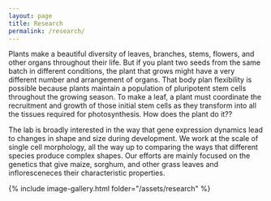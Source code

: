 ```yaml
---
layout: page
title: Research
permalink: /research/
---
```


Plants make a beautiful diversity of leaves, branches, stems, flowers, and other organs throughout their life. But if you plant two seeds from the same batch in different conditions, the plant that grows might have a very different number and arrangement of organs. That body plan flexibility is possible because plants maintain a population of pluripotent stem cells throughout the growing season. To make a leaf, a plant must coordinate the recruitment and growth of those initial stem cells as they transform into all the tissues required for photosynthesis. How does the plant do it??

The lab is broadly interested in the way that gene expression dynamics lead to changes in shape and size during development. We work at the scale of single cell morphology, all the way up to comparing the ways that different species produce complex shapes. Our efforts are mainly focused on the genetics that give maize, sorghum, and other grass leaves and infloresceneces their characteristic properties.

{% include image-gallery.html folder="/assets/research" %}
